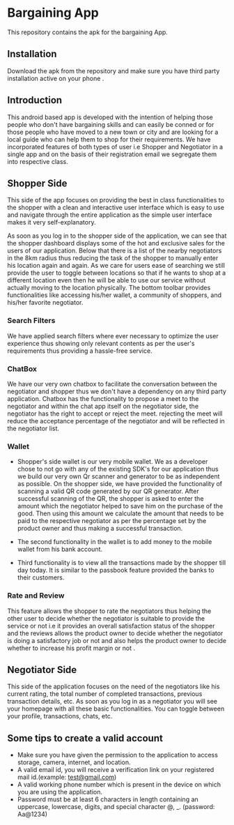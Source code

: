 # Bargaining App

This repository contains the apk for the bargaining App.

## Installation 

Download the apk from the repository and make sure you have third party installation active on your phone .

## Introduction 

This android based app is developed with the intention of helping those people who don't have bargaining skills and can easily be conned or for those people who have moved to a new town or city and are looking for a local guide who can help them to shop for their requirements.
We have incorporated features of both types of user i.e Shopper and Negotiator in a single app and on the basis of their registration email we segregate them into respective class.

## Shopper Side

This side of the app focuses on providing the best in class functionalities to the shopper with a clean and interactive user interface which is easy to use and navigate through the entire application as the simple user interface makes it very self-explanatory.

As soon as you log in to the shopper side of the application, we can see that the shopper dashboard displays some of the hot and exclusive sales for the users of our application. Below that there is a list of the nearby negotiators in the 8km radius thus reducing the task of the shopper to manually enter his location again and again.
As we care for users ease of searching we still provide the user to toggle between locations so that if he wants to shop at a different location even then he will be able to use our service without actually moving to the location physically.
The bottom toolbar provides functionalities like accessing his/her wallet, a community of shoppers, and his/her favorite negotiator. 

### Search Filters

We have applied search filters where ever necessary to optimize the user experience thus showing only relevant contents as per the user's requirements thus providing a hassle-free service.

### ChatBox
We have our very own chatbox to facilitate the conversation between the negotiator and shopper thus we don't have a dependency on any third party application.
Chatbox has the functionality to propose a meet to the negotiator and within the chat app itself on the negotiator side, the negotiator has the right to accept or reject the meet. rejecting the meet will reduce the acceptance percentage of the negotiator and will be reflected in the negotiator list.  


###  Wallet

* Shopper's side wallet is our very mobile wallet. We as a developer chose to not go with any of the existing SDK's for our application thus we build our very own Qr scanner and generator to be as independent as possible.
On the shopper side, we have provided the functionality of scanning a valid QR code generated by our QR generator.
After successful scanning of the QR, the shopper is asked to enter the amount which the negotiator helped to save him on the purchase of the good. Then using this amount we calculate the amount that needs to be paid to the respective negotiator as per the percentage set by the product owner and thus making a successful transaction.

* The second functionality in the wallet is to add money to the mobile wallet from his bank account.

* Third functionality is to view all the transactions made by the shopper till day today. It is similar to the passbook feature provided the banks to their customers.

### Rate and Review

This feature allows the shopper to rate the negotiators thus helping the other user to decide whether the negotiator is suitable to provide the service or not i.e it provides an overall satisfaction status of the shopper and the reviews allows the product owner to decide whether the negotiator is doing a satisfactory job or not and also helps the product owner to decide whether to increase his profit margin or not . 

## Negotiator Side

This side of the application focuses on the need of the negotiators like his current rating, the total number of completed transactions, previous transaction details, etc. As soon as you log in as a negotiator you will see your homepage with all these basic functionalities. You can toggle between your profile, transactions, chats, etc.

## Some tips to create a valid account 

* Make sure you have given the permission to the application to access storage, camera, internet, and location. 
* A valid email id, you will receive a verification link on your registered mail id.(example: test@gmail.com)
* A valid working phone number which is present in the device on which you are using the application.
* Password must be at least 6 characters in length containing an uppercase, lowercase, digits, and special character   @, _.    (password: Aa@1234)










